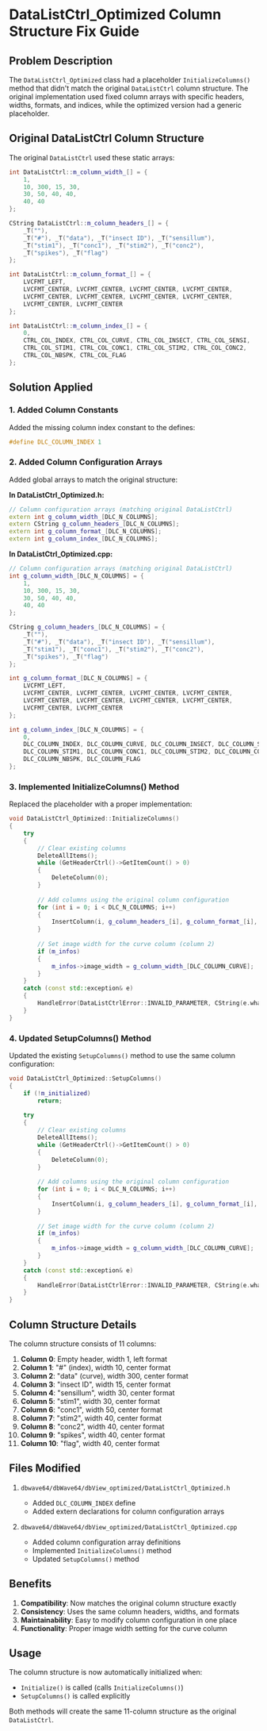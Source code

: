 # DataListCtrl_Optimized Column Structure Fix Guide

## Problem Description

The `DataListCtrl_Optimized` class had a placeholder `InitializeColumns()` method that didn't match the original `DataListCtrl` column structure. The original implementation used fixed column arrays with specific headers, widths, formats, and indices, while the optimized version had a generic placeholder.

## Original DataListCtrl Column Structure

The original `DataListCtrl` used these static arrays:

```cpp
int DataListCtrl::m_column_width_[] = {
    1,
    10, 300, 15, 30,
    30, 50, 40, 40,
    40, 40
};

CString DataListCtrl::m_column_headers_[] = {
    _T(""),
    _T("#"), _T("data"), _T("insect ID"), _T("sensillum"),
    _T("stim1"), _T("conc1"), _T("stim2"), _T("conc2"),
    _T("spikes"), _T("flag")
};

int DataListCtrl::m_column_format_[] = {
    LVCFMT_LEFT,
    LVCFMT_CENTER, LVCFMT_CENTER, LVCFMT_CENTER, LVCFMT_CENTER,
    LVCFMT_CENTER, LVCFMT_CENTER, LVCFMT_CENTER, LVCFMT_CENTER,
    LVCFMT_CENTER, LVCFMT_CENTER
};

int DataListCtrl::m_column_index_[] = {
    0,
    CTRL_COL_INDEX, CTRL_COL_CURVE, CTRL_COL_INSECT, CTRL_COL_SENSI,
    CTRL_COL_STIM1, CTRL_COL_CONC1, CTRL_COL_STIM2, CTRL_COL_CONC2,
    CTRL_COL_NBSPK, CTRL_COL_FLAG
};
```

## Solution Applied

### 1. Added Column Constants

Added the missing column index constant to the defines:

```cpp
#define DLC_COLUMN_INDEX 1
```

### 2. Added Column Configuration Arrays

Added global arrays to match the original structure:

**In DataListCtrl_Optimized.h:**
```cpp
// Column configuration arrays (matching original DataListCtrl)
extern int g_column_width_[DLC_N_COLUMNS];
extern CString g_column_headers_[DLC_N_COLUMNS];
extern int g_column_format_[DLC_N_COLUMNS];
extern int g_column_index_[DLC_N_COLUMNS];
```

**In DataListCtrl_Optimized.cpp:**
```cpp
// Column configuration arrays (matching original DataListCtrl)
int g_column_width_[DLC_N_COLUMNS] = {
    1,
    10, 300, 15, 30,
    30, 50, 40, 40,
    40, 40
};

CString g_column_headers_[DLC_N_COLUMNS] = {
    _T(""),
    _T("#"), _T("data"), _T("insect ID"), _T("sensillum"),
    _T("stim1"), _T("conc1"), _T("stim2"), _T("conc2"),
    _T("spikes"), _T("flag")
};

int g_column_format_[DLC_N_COLUMNS] = {
    LVCFMT_LEFT,
    LVCFMT_CENTER, LVCFMT_CENTER, LVCFMT_CENTER, LVCFMT_CENTER,
    LVCFMT_CENTER, LVCFMT_CENTER, LVCFMT_CENTER, LVCFMT_CENTER,
    LVCFMT_CENTER, LVCFMT_CENTER
};

int g_column_index_[DLC_N_COLUMNS] = {
    0,
    DLC_COLUMN_INDEX, DLC_COLUMN_CURVE, DLC_COLUMN_INSECT, DLC_COLUMN_SENSI,
    DLC_COLUMN_STIM1, DLC_COLUMN_CONC1, DLC_COLUMN_STIM2, DLC_COLUMN_CONC2,
    DLC_COLUMN_NBSPK, DLC_COLUMN_FLAG
};
```

### 3. Implemented InitializeColumns() Method

Replaced the placeholder with a proper implementation:

```cpp
void DataListCtrl_Optimized::InitializeColumns()
{
    try
    {
        // Clear existing columns
        DeleteAllItems();
        while (GetHeaderCtrl()->GetItemCount() > 0)
        {
            DeleteColumn(0);
        }
        
        // Add columns using the original column configuration
        for (int i = 0; i < DLC_N_COLUMNS; i++)
        {
            InsertColumn(i, g_column_headers_[i], g_column_format_[i], g_column_width_[i], -1);
        }
        
        // Set image width for the curve column (column 2)
        if (m_infos)
        {
            m_infos->image_width = g_column_width_[DLC_COLUMN_CURVE];
        }
    }
    catch (const std::exception& e)
    {
        HandleError(DataListCtrlError::INVALID_PARAMETER, CString(e.what()));
    }
}
```

### 4. Updated SetupColumns() Method

Updated the existing `SetupColumns()` method to use the same column configuration:

```cpp
void DataListCtrl_Optimized::SetupColumns()
{
    if (!m_initialized)
        return;
    
    try
    {
        // Clear existing columns
        DeleteAllItems();
        while (GetHeaderCtrl()->GetItemCount() > 0)
        {
            DeleteColumn(0);
        }
        
        // Add columns using the original column configuration
        for (int i = 0; i < DLC_N_COLUMNS; i++)
        {
            InsertColumn(i, g_column_headers_[i], g_column_format_[i], g_column_width_[i], -1);
        }
        
        // Set image width for the curve column (column 2)
        if (m_infos)
        {
            m_infos->image_width = g_column_width_[DLC_COLUMN_CURVE];
        }
    }
    catch (const std::exception& e)
    {
        HandleError(DataListCtrlError::INVALID_PARAMETER, CString(e.what()));
    }
}
```

## Column Structure Details

The column structure consists of 11 columns:

1. **Column 0**: Empty header, width 1, left format
2. **Column 1**: "#" (index), width 10, center format
3. **Column 2**: "data" (curve), width 300, center format
4. **Column 3**: "insect ID", width 15, center format
5. **Column 4**: "sensillum", width 30, center format
6. **Column 5**: "stim1", width 30, center format
7. **Column 6**: "conc1", width 50, center format
8. **Column 7**: "stim2", width 40, center format
9. **Column 8**: "conc2", width 40, center format
10. **Column 9**: "spikes", width 40, center format
11. **Column 10**: "flag", width 40, center format

## Files Modified

1. `dbwave64/dbWave64/dbView_optimized/DataListCtrl_Optimized.h`
   - Added `DLC_COLUMN_INDEX` define
   - Added extern declarations for column configuration arrays

2. `dbwave64/dbWave64/dbView_optimized/DataListCtrl_Optimized.cpp`
   - Added column configuration array definitions
   - Implemented `InitializeColumns()` method
   - Updated `SetupColumns()` method

## Benefits

1. **Compatibility**: Now matches the original column structure exactly
2. **Consistency**: Uses the same column headers, widths, and formats
3. **Maintainability**: Easy to modify column configuration in one place
4. **Functionality**: Proper image width setting for the curve column

## Usage

The column structure is now automatically initialized when:
- `Initialize()` is called (calls `InitializeColumns()`)
- `SetupColumns()` is called explicitly

Both methods will create the same 11-column structure as the original `DataListCtrl`.
